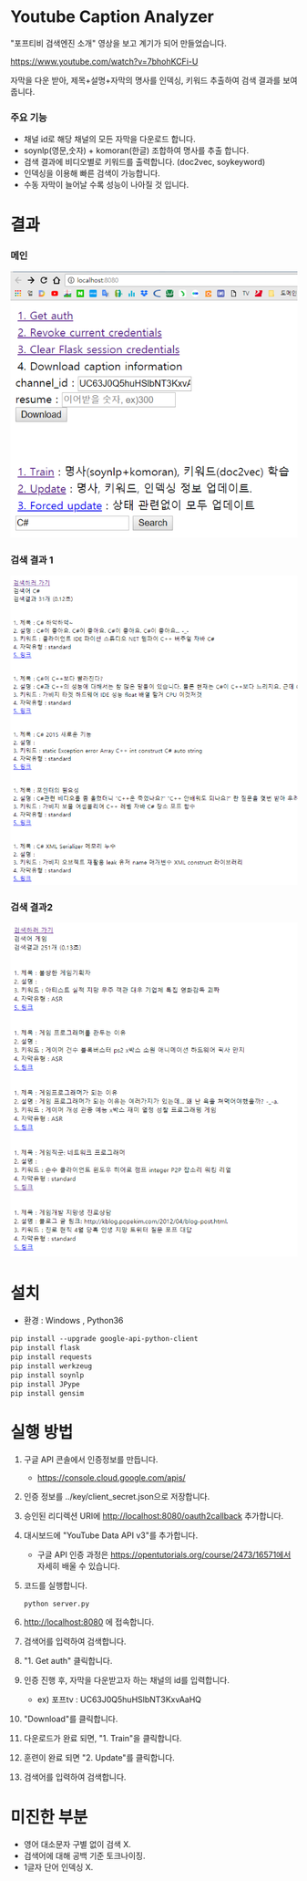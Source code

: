 # Youtube Caption Analyzer

"포프티비 검색엔진 소개" 영상을 보고 계기가 되어 만들었습니다.

https://www.youtube.com/watch?v=7bhohKCFi-U

자막을 다운 받아, 제목+설명+자막의 명사를 인덱싱, 키워드 추출하여 검색 결과를 보여줍니다.



### 주요 기능

- 채널 id로 해당 채널의 모든 자막을 다운로드 합니다.
- soynlp(영문,숫자) + komoran(한글) 조합하여 명사를 추출 합니다.
- 검색 결과에 비디오별로 키워드를 출력합니다. (doc2vec, soykeyword)
- 인덱싱을 이용해 빠른 검색이 가능합니다.
- 수동 자막이 늘어날 수록 성능이 나아질 것 입니다.




# 결과




### 메인

![alt text](https://github.com/namjals/youtube_caption_analyzer/blob/master/img/main.png)



### 검색 결과 1

![alt text](https://github.com/namjals/youtube_caption_analyzer/blob/master/img/result1.png)



### 검색 결과2

![alt text](https://github.com/namjals/youtube_caption_analyzer/blob/master/img/result2.png)




# 설치


- 환경 : Windows , Python36

```
pip install --upgrade google-api-python-client
pip install flask
pip install requests
pip install werkzeug
pip install soynlp
pip install JPype
pip install gensim
```




# 실행 방법


1. 구글 API 콘솔에서 인증정보를 만듭니다.

   - <https://console.cloud.google.com/apis/>

2. 인증 정보를 ../key/client_secret.json으로 저장합니다.

3. 승인된 리디렉션 URI에 <http://localhost:8080/oauth2callback> 추가합니다.

4. 대시보드에 "YouTube Data API v3"를 추가합니다.

   - 구글 API 인증 과정은 https://opentutorials.org/course/2473/16571에서 자세히 배울 수 있습니다.

5. 코드를 실행합니다.

   ```
   python server.py
   ```

6. [http://localhost:8080](http://localhost:8080/) 에 접속합니다.

7. 검색어를 입력하여 검색합니다.

8. "1. Get auth" 클릭합니다.

9. 인증 진행 후, 자막을 다운받고자 하는 채널의 id를 입력합니다.

   - ex) 포프tv : UC63J0Q5huHSlbNT3KxvAaHQ

10. "Download"를 클릭합니다.

11. 다운로드가 완료 되면, "1. Train"을 클릭합니다.

12. 훈련이 완료 되면 "2. Update"를 클릭합니다.

13. 검색어를 입력하여 검색합니다.





# 미진한 부분

- 영어 대소문자 구별 없이 검색 X.
- 검색어에 대해 공백 기준 토크나이징.
- 1글자 단어 인덱싱 X.
